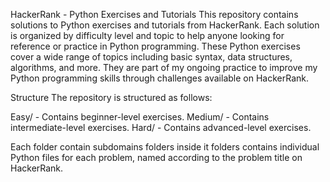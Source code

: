 HackerRank - Python Exercises and Tutorials
This repository contains solutions to Python exercises and tutorials from HackerRank. Each solution is organized by difficulty level and topic to help anyone looking for reference or practice in Python programming.
These Python exercises cover a wide range of topics including basic syntax, data structures, algorithms, and more. They are part of my ongoing practice to improve my Python programming skills through challenges available on HackerRank.

Structure
The repository is structured as follows:

Easy/ - Contains beginner-level exercises.
Medium/ - Contains intermediate-level exercises.
Hard/ - Contains advanced-level exercises.

Each folder contain subdomains folders inside it folders contains individual Python files for each problem, named according to the problem title on HackerRank.
